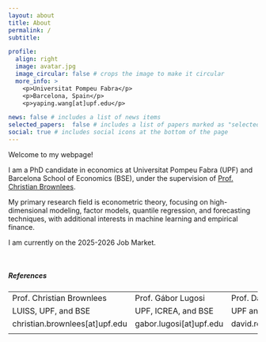 ```yaml
---
layout: about
title: About
permalink: /
subtitle: 

profile:
  align: right
  image: avatar.jpg
  image_circular: false # crops the image to make it circular
  more_info: >
    <p>Universitat Pompeu Fabra</p>
    <p>Barcelona, Spain</p>
    <p>yaping.wang[at]upf.edu</p>

news: false # includes a list of news items
selected_papers:  false # includes a list of papers marked as "selected={true}"
social: true # includes social icons at the bottom of the page
---
```


Welcome to my webpage!

I am a PhD candidate in economics at Universitat Pompeu Fabra (UPF) and Barcelona School of Economics (BSE), under the supervision of [Prof. Christian Brownlees](https://ctbrownlees.github.io/).

My primary research field is econometric theory, focusing on high-dimensional modeling, factor models, quantile regression, and forecasting techniques, with additional interests in machine learning and empirical finance.

I am currently on the 2025-2026 Job Market.



&nbsp;



##### References 

|                                |                         |                          |
| ------------------------------ | ----------------------- | ------------------------ |
| Prof. Christian Brownlees      | Prof. Gábor Lugosi      | Prof. David Rossell      |
| LUISS, UPF, and BSE            | UPF, ICREA, and BSE     | UPF and BSE              |
| christian.brownlees[at]upf.edu | gabor.lugosi[at]upf.edu | david.rossell[at]upf.edu |
|                                |                         |                          |

